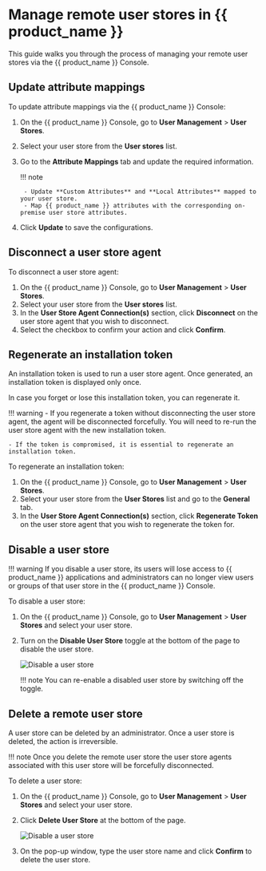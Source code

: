 # Manage remote user stores in {{ product_name }}
This guide walks you through the process of managing your remote user stores via the {{ product_name }} Console.

## Update attribute mappings

To update attribute mappings via the {{ product_name }} Console:

1. On the {{ product_name }} Console, go to **User Management** > **User Stores**.
2. Select your user store from the **User stores** list.
3. Go to the **Attribute Mappings** tab and update the required information.

    !!! note

        - Update **Custom Attributes** and **Local Attributes** mapped to your user store.
        - Map {{ product_name }} attributes with the corresponding on-premise user store attributes.

4. Click **Update** to save the configurations.

## Disconnect a user store agent

To disconnect a user store agent:

1. On the {{ product_name }} Console, go to **User Management** > **User Stores**.
2. Select your user store from the **User stores** list.
3. In the **User Store Agent Connection(s)** section, click **Disconnect** on the user store agent that you wish to disconnect.
4. Select the checkbox to confirm your action and click **Confirm**.

## Regenerate an installation token

An installation token is used to run a user store agent. Once generated, an installation token is displayed only once.

In case you forget or lose this installation token, you can regenerate it.

!!! warning
    - If you regenerate a token without disconnecting the user store agent, the agent will be disconnected forcefully. You will need to re-run the user store agent with the new installation token.

    - If the token is compromised, it is essential to regenerate an installation token.

To regenerate an installation token:

1. On the {{ product_name }} Console, go to **User Management** > **User Stores**.
2. Select your user store from the **User Stores** list and go to the **General** tab.
3. In the **User Store Agent Connection(s)** section, click **Regenerate Token** on the user store agent that you wish to regenerate the token for.


## Disable a user store

!!! warning
    If you disable a user store, its users will lose access to {{ product_name }} applications and administrators can no longer view users or groups of that user store in the {{ product_name }} Console.

To disable a user store:

1. On the {{ product_name }} Console, go to **User Management** > **User Stores** and select your user store.
2. Turn on the **Disable User Store** toggle at the bottom of the page to disable the user store.

   ![Disable a user store](../../../assets/img/guides/user-stores/disable-user-store.png)

    !!! note
        You can re-enable a disabled user store by switching off the toggle.

## Delete a remote user store

A user store can be deleted by an administrator. Once a user store is deleted, the action is irreversible.

!!! note
    Once you delete the remote user store the user store agents associated with this user store will be forcefully disconnected.

To delete a user store:

1. On the {{ product_name }} Console, go to **User Management** > **User Stores** and select your user store.
2. Click **Delete User Store** at the bottom of the page.

   ![Disable a user store](../../../assets/img/guides/user-stores/delete-user-store.png)

3. On the pop-up window, type the user store name and click **Confirm** to delete the user store.



